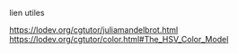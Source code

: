 lien utiles

https://lodev.org/cgtutor/juliamandelbrot.html
https://lodev.org/cgtutor/color.html#The_HSV_Color_Model
